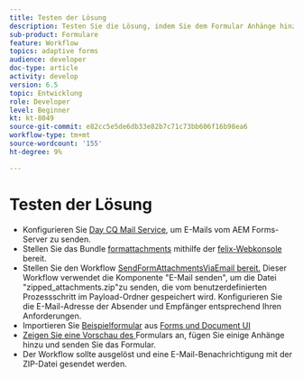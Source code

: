 ```yaml
---
title: Testen der Lösung
description: Testen Sie die Lösung, indem Sie dem Formular Anhänge hinzufügen und den Workflow zum Senden der E-Mail an den Trigger übergeben.
sub-product: Formulare
feature: Workflow
topics: adaptive forms
audience: developer
doc-type: article
activity: develop
version: 6.5
topic: Entwicklung
role: Developer
level: Beginner
kt: kt-8049
source-git-commit: e82cc5e5de6db33e82b7c71c73bb606f16b98ea6
workflow-type: tm+mt
source-wordcount: '155'
ht-degree: 9%

---
```



# Testen der Lösung


* Konfigurieren Sie [Day CQ Mail Service](https://experienceleague.adobe.com/docs/experience-manager-65/administering/operations/notification.html?lang=en#configuring-the-mail-service), um E-Mails vom AEM Forms-Server zu senden.
* Stellen Sie das Bundle [formattachments](assets/formattachments.formattachments.core-1.0-SNAPSHOT.jar) mithilfe der [felix-Webkonsole](http://localhost:4502/system/console/bundles) bereit.
* Stellen Sie den Workflow [SendFormAttachmentsViaEmail bereit.](assets/zipped-form-attachments-model.zip) Dieser Workflow verwendet die Komponente &quot;E-Mail senden&quot;, um die Datei &quot;zipped_attachments.zip&quot;zu senden, die vom benutzerdefinierten Prozessschritt im Payload-Ordner gespeichert wird. Konfigurieren Sie die E-Mail-Adresse der Absender und Empfänger entsprechend Ihren Anforderungen.
* Importieren Sie [Beispielformular](assets/zip-form-attachments-form.zip) aus [Forms und Document UI](http://localhost:4502/aem/forms.html/content/dam/formsanddocuments)
* [Zeigen Sie eine Vorschau des ](http://localhost:4502/content/dam/formsanddocuments/zippformattachments/jcr:content?wcmmode=disabled) Formulars an, fügen Sie einige Anhänge hinzu und senden Sie das Formular.
* Der Workflow sollte ausgelöst und eine E-Mail-Benachrichtigung mit der ZIP-Datei gesendet werden.

